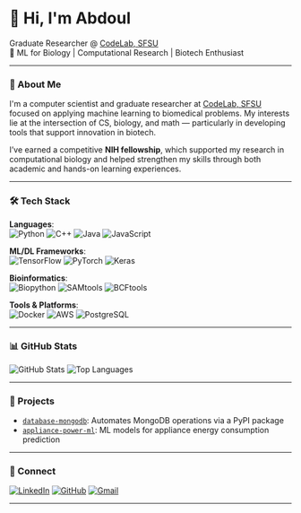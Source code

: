 # 👋 Hi, I'm Abdoul

Graduate Researcher @ [CodeLab, SFSU](https://pleunipennings.wordpress.com/)  
🔬 ML for Biology | Computational Research | Biotech Enthusiast

---

### 🧠 About Me

I'm a computer scientist and graduate researcher at [CodeLab, SFSU](https://pleunipennings.wordpress.com/) focused on applying machine learning to biomedical problems. My interests lie at the intersection of CS, biology, and math — particularly in developing tools that support innovation in biotech.

I’ve earned a competitive **NIH fellowship**, which supported my research in computational biology and helped strengthen my skills through both academic and hands-on learning experiences.

---

### 🛠️ Tech Stack

**Languages**:  
![Python](https://img.shields.io/badge/-Python-3776AB?style=flat-square&logo=python&logoColor=white)
![C++](https://img.shields.io/badge/-C++-00599C?style=flat-square&logo=c%2b%2b&logoColor=white)
![Java](https://img.shields.io/badge/-Java-ED8B00?style=flat-square&logo=java&logoColor=white)
![JavaScript](https://img.shields.io/badge/-JavaScript-F7DF1E?style=flat-square&logo=javascript&logoColor=black)

**ML/DL Frameworks**:  
![TensorFlow](https://img.shields.io/badge/-TensorFlow-FF6F00?style=flat-square&logo=tensorflow&logoColor=white)
![PyTorch](https://img.shields.io/badge/-PyTorch-EE4C2C?style=flat-square&logo=pytorch&logoColor=white)
![Keras](https://img.shields.io/badge/-Keras-D00000?style=flat-square&logo=keras&logoColor=white)

**Bioinformatics**:  
![Biopython](https://img.shields.io/badge/-Biopython-228B22?style=flat-square)
![SAMtools](https://img.shields.io/badge/-SAMtools-4169E1?style=flat-square)
![BCFtools](https://img.shields.io/badge/-BCFtools-1E90FF?style=flat-square)

**Tools & Platforms**:  
![Docker](https://img.shields.io/badge/-Docker-2496ED?style=flat-square&logo=docker&logoColor=white)
![AWS](https://img.shields.io/badge/-AWS-232F3E?style=flat-square&logo=amazon-aws&logoColor=white)
![PostgreSQL](https://img.shields.io/badge/-PostgreSQL-336791?style=flat-square&logo=postgresql&logoColor=white)

---

### 📊 GitHub Stats

![GitHub Stats](https://github-readme-stats.vercel.app/api?username=Abdoul1996&show_icons=true&theme=default&hide_title=true&count_private=true&hide_rank=true)
![Top Languages](https://github-readme-stats.vercel.app/api/top-langs/?username=Abdoul1996&layout=compact&theme=default)

---

### 🔬 Projects

- [`database-mongodb`](https://pypi.org/project/database-mongodb/): Automates MongoDB operations via a PyPI package  
- [`appliance-power-ml`](https://github.com/Abdoul1996/appliance-power-ml): ML models for appliance energy consumption prediction  

---

### 🤝 Connect

[![LinkedIn](https://img.shields.io/badge/-LinkedIn-0A66C2?style=flat-square&logo=linkedin&logoColor=white)](https://www.linkedin.com/in/abdoul-abdillahi/)
[![GitHub](https://img.shields.io/badge/-GitHub-181717?style=flat-square&logo=github&logoColor=white)](https://github.com/Abdoul1996)
[![Gmail](https://img.shields.io/badge/-Email-D14836?style=flat-square&logo=gmail&logoColor=white)](mailto:abdoulsfsu@gmail.com)

---
